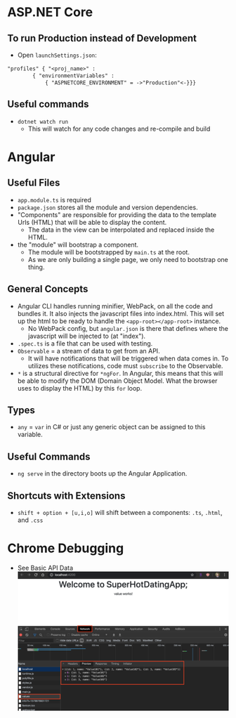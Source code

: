 # ASP.NET Core
## To run Production instead of Development
* Open `launchSettings.json`: 
```
"profiles" { "<proj_name>" : 
        { "environmentVariables" : 
            { "ASPNETCORE_ENVIRONMENT" = ->"Production"<-}}}
```

## Useful commands
* `dotnet watch run`
  * This will watch for any code changes and re-compile and build

# Angular
## Useful Files
* `app.module.ts` is required
* `package.json` stores all the module and version dependencies.
* "Components" are responsible for providing the data to the template Urls (HTML) that will be able to display the content.
  * The data in the view can be interpolated and replaced inside the HTML.
* the "module" will bootstrap a component. 
  * The module will be bootstrapped by `main.ts` at the root.
  * As we are only building a single page, we only need to bootstrap one thing.

## General Concepts
* Angular CLI handles running minifier, WebPack, on all the code and bundles it. It also injects the javascript files into index.html. This will set up the html to be ready to handle the `<app-root></app-root>` instance.
  * No WebPack config, but `angular.json` is there that defines where the javascript will be injected to (at "index").
* `.spec.ts` is a file that can be used with testing.
* `Observable` = a stream of data to get from an API. 
  * It will have notifications that will be triggered when data comes in. To utilizes these notifications, code must `subscribe` to the Observable.
* `*` is a structural directive for `*ngFor`. In Angular, this means that this will be able to modify the DOM (Domain Object Model. What the browser uses to display the HTML) by this `for` loop.

## Types
* `any` = `var` in C# or just any generic object can be assigned to this variable.

## Useful Commands
* `ng serve` in the directory boots up the Angular Application.

## Shortcuts with Extensions
* `shift + option + [u,i,o]` will shift between a components: `.ts`, `.html`, and `.css`

# Chrome Debugging
* See Basic API Data ![See Basic API Data](images/see_initial_api_data.png)

